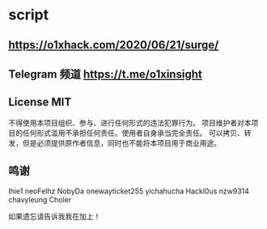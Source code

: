 # script

## https://o1xhack.com/2020/06/21/surge/

## Telegram 频道 https://t.me/o1xinsight
 

## License MIT

不得使用本项目组织、参与、进行任何形式的违法犯罪行为。
项目维护者对本项目的任何形式滥用不承担任何责任。使用者自身承当完全责任。
可以拷贝、转发，但是必须提供原作者信息，同时也不能将本项目用于商业用途。

## 鸣谢

lhie1
neoFelhz
NobyDa
onewayticket255
yichahucha
Hackl0us
nzw9314
chavyleung
Choler

如果遗忘请告诉我我在加上！